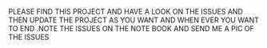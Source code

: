 PLEASE FIND THIS PROJECT AND  HAVE A LOOK ON THE ISSUES AND THEN UPDATE THE PROJECT AS YOU WANT AND WHEN EVER YOU WANT TO END .NOTE THE ISSUES ON THE NOTE BOOK AND SEND ME A PIC OF THE ISSUES
